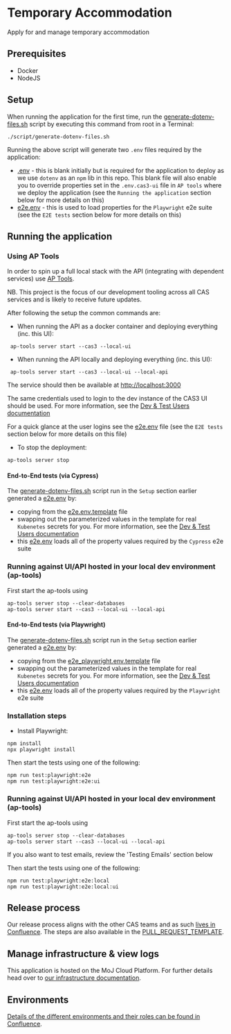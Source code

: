 # Temporary Accommodation

Apply for and manage temporary accommodation

## Prerequisites

* Docker
* NodeJS

## Setup

When running the application for the first time, run the [generate-dotenv-files.sh](script/generate-dotenv-files.sh) script by executing this command from root in a Terminal:
```
./script/generate-dotenv-files.sh
```

Running the above script will generate two `.env` files required by the application:
* [.env](.env) - this is blank initially but is required for the application to deploy as we use `dotenv` as an `npm` lib in this repo. This blank file will also enable you to override properties set in the `.env.cas3-ui` file in `AP tools` where we deploy the application (see the `Running the application` section below for more details on this)
* [e2e.env](e2e.env) - this is used to load properties for the `Playwright` e2e suite (see the `E2E tests` section below for more details on this)

## Running the application

### Using AP Tools

In order to spin up a full local stack with the API (integrating with dependent services) use [AP Tools](https://github.com/ministryofjustice/hmpps-approved-premises-tools).

NB. This project is the focus of our development tooling across all CAS services and is likely to receive future updates.

After following the setup the common commands are:

* When running the API as a docker container and deploying everything (inc. this UI):
```
 ap-tools server start --cas3 --local-ui
```

* When running the API locally and deploying everything (inc. this UI):
```
 ap-tools server start --cas3 --local-ui --local-api
```

The service should then be available at <http://localhost:3000>

The same credentials used to login to the dev instance of the CAS3 UI should be used. For more information, see the [Dev & Test Users documentation](https://dsdmoj.atlassian.net/wiki/spaces/AP/pages/5624791477/Dev+Test+Users)

For a quick glance at the user logins see the [e2e.env](e2e.env) file (see the `E2E tests` section below for more details on this file)

* To stop the deployment:
```
ap-tools server stop
```

#### End-to-End tests (via Cypress)
The [generate-dotenv-files.sh](script/generate-dotenv-files.sh) script run in the `Setup` section earlier generated a [e2e.env](e2e.env) by:
* copying from the [e2e.env.template](e2e.env.template) file
* swapping out the parameterized values in the template for real `Kubenetes` secrets for you. For more information, see the [Dev & Test Users documentation](https://dsdmoj.atlassian.net/wiki/spaces/AP/pages/5624791477/Dev+Test+Users)
* this [e2e.env](e2e.env) loads all of the property values required by the `Cypress` e2e suite

### Running against UI/API hosted in your local dev environment (ap-tools)

First start the ap-tools using

```
ap-tools server stop --clear-databases
ap-tools server start --cas3 --local-ui --local-api
```

#### End-to-End tests (via Playwright)
The [generate-dotenv-files.sh](script/generate-dotenv-files.sh) script run in the `Setup` section earlier generated a [e2e.env](e2e.env) by:
* copying from the [e2e_playwright.env.template](e2e_playwright.env.template) file
* swapping out the parameterized values in the template for real `Kubenetes` secrets for you. For more information, see the [Dev & Test Users documentation](https://dsdmoj.atlassian.net/wiki/spaces/AP/pages/5624791477/Dev+Test+Users)
* this [e2e.env](e2e.env) loads all of the property values required by the `Playwright` e2e suite

### Installation steps
* Install Playwright:

```
npm install
npx playwright install
```

Then start the tests using one of the following:

```
npm run test:playwright:e2e
npm run test:playwright:e2e:ui
```

### Running against UI/API hosted in your local dev environment (ap-tools)

First start the ap-tools using

```
ap-tools server stop --clear-databases
ap-tools server start --cas3 --local-ui --local-api
```

If you also want to test emails, review the 'Testing Emails' section below

Then start the tests using one of the following:

```
npm run test:playwright:e2e:local
npm run test:playwright:e2e:local:ui
```

## Release process

Our release process aligns with the other CAS teams and as such [lives in
Confluence](https://dsdmoj.atlassian.net/wiki/spaces/AP/pages/4247847062/Release+process).
The steps are also available in the
[PULL_REQUEST_TEMPLATE](/.github/PULL_REQUEST_TEMPLATE.md#release-checklist).

## Manage infrastructure & view logs

This application is hosted on the MoJ Cloud Platform. For further details head
over to [our infrastructure
documentation](https://dsdmoj.atlassian.net/wiki/spaces/AP/pages/4325244964/Manage+infrastructure).

## Environments

[Details of the different environments and their roles can be found in
Confluence](https://dsdmoj.atlassian.net/wiki/spaces/AP/pages/4330226204/Environments).

